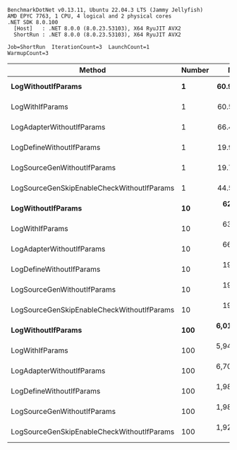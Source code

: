 ```

BenchmarkDotNet v0.13.11, Ubuntu 22.04.3 LTS (Jammy Jellyfish)
AMD EPYC 7763, 1 CPU, 4 logical and 2 physical cores
.NET SDK 8.0.100
  [Host]   : .NET 8.0.0 (8.0.23.53103), X64 RyuJIT AVX2
  ShortRun : .NET 8.0.0 (8.0.23.53103), X64 RyuJIT AVX2

Job=ShortRun  IterationCount=3  LaunchCount=1  
WarmupCount=3  

```
| Method                                     | Number | Mean        | Error      | StdDev    | Min         | Max         | Gen0   | Allocated |
|------------------------------------------- |------- |------------:|-----------:|----------:|------------:|------------:|-------:|----------:|
| **LogWithoutIfParams**                         | **1**      |    **60.97 ns** |   **3.827 ns** |  **0.210 ns** |    **60.75 ns** |    **61.17 ns** | **0.0010** |      **88 B** |
| LogWithIfParams                            | 1      |    60.59 ns |   2.296 ns |  0.126 ns |    60.48 ns |    60.73 ns | 0.0010 |      88 B |
| LogAdapterWithoutIfParams                  | 1      |    66.40 ns |   3.371 ns |  0.185 ns |    66.23 ns |    66.59 ns | 0.0010 |      88 B |
| LogDefineWithoutIfParams                   | 1      |    19.92 ns |   3.794 ns |  0.208 ns |    19.78 ns |    20.16 ns |      - |         - |
| LogSourceGenWithoutIfParams                | 1      |    19.70 ns |   0.240 ns |  0.013 ns |    19.69 ns |    19.71 ns |      - |         - |
| LogSourceGenSkipEnableCheckWithoutIfParams | 1      |    44.58 ns |   6.196 ns |  0.340 ns |    44.32 ns |    44.96 ns |      - |         - |
| **LogWithoutIfParams**                         | **10**     |   **624.91 ns** | **231.398 ns** | **12.684 ns** |   **614.39 ns** |   **638.99 ns** | **0.0105** |     **880 B** |
| LogWithIfParams                            | 10     |   634.96 ns |  15.376 ns |  0.843 ns |   634.01 ns |   635.63 ns | 0.0105 |     880 B |
| LogAdapterWithoutIfParams                  | 10     |   667.86 ns |  37.830 ns |  2.074 ns |   665.64 ns |   669.74 ns | 0.0105 |     880 B |
| LogDefineWithoutIfParams                   | 10     |   198.28 ns |   6.821 ns |  0.374 ns |   197.98 ns |   198.70 ns |      - |         - |
| LogSourceGenWithoutIfParams                | 10     |   197.71 ns |   5.047 ns |  0.277 ns |   197.45 ns |   198.00 ns |      - |         - |
| LogSourceGenSkipEnableCheckWithoutIfParams | 10     |   193.07 ns |  12.768 ns |  0.700 ns |   192.49 ns |   193.85 ns |      - |         - |
| **LogWithoutIfParams**                         | **100**    | **6,016.67 ns** | **214.192 ns** | **11.741 ns** | **6,007.27 ns** | **6,029.83 ns** | **0.0992** |    **8800 B** |
| LogWithIfParams                            | 100    | 5,948.78 ns | 352.745 ns | 19.335 ns | 5,929.98 ns | 5,968.61 ns | 0.0992 |    8800 B |
| LogAdapterWithoutIfParams                  | 100    | 6,709.97 ns | 657.653 ns | 36.048 ns | 6,687.91 ns | 6,751.57 ns | 0.0992 |    8800 B |
| LogDefineWithoutIfParams                   | 100    | 1,989.88 ns |  85.635 ns |  4.694 ns | 1,986.14 ns | 1,995.15 ns |      - |         - |
| LogSourceGenWithoutIfParams                | 100    | 1,988.62 ns |  68.390 ns |  3.749 ns | 1,986.05 ns | 1,992.92 ns |      - |         - |
| LogSourceGenSkipEnableCheckWithoutIfParams | 100    | 1,926.78 ns | 110.234 ns |  6.042 ns | 1,922.40 ns | 1,933.67 ns |      - |         - |
